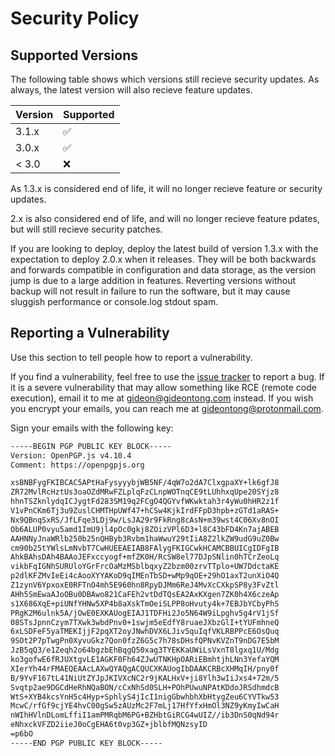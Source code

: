 # Security Policy

## Supported Versions

The following table shows which versions still recieve security updates. As always, the latest version will also recieve feature updates.

| Version | Supported          |
| ------- | ------------------ |
| 3.1.x   | :white_check_mark: |
| 3.0.x   | :white_check_mark: |
| < 3.0   | :x:                |

As 1.3.x is considered end of life, it will no longer recieve feature or security updates.

2.x is also considered end of life, and will no longer recieve feature pdates, but will still recieve security patches.

If you are looking to deploy, deploy the latest build of version 1.3.x with the expectation to deploy 2.0.x when it releases. They will be both backwards and forwards compatible in configuration and data storage, as the version jump is due to a large addition in features. Reverting versions without backup will not result in failure to run the software, but it may cause sluggish performance or console.log stdout spam.

## Reporting a Vulnerability

Use this section to tell people how to report a vulnerability.

If you find a vulnerability, feel free to use the [issue tracker](https://github.com/gideontong/Amy/issues) to report a bug. If it is a severe vulnerability that may allow something like RCE (remote code execution), email it to me at [gideon@gideontong.com](mailto:gideon@gideontong.com) instead. If you wish you encrypt your emails, you can reach me at [gideontong@protonmail.com](gideontong@protonmail.com).

Sign your emails with the following key:

```bash
-----BEGIN PGP PUBLIC KEY BLOCK-----
Version: OpenPGP.js v4.10.4
Comment: https://openpgpjs.org

xsBNBFygFKIBCAC5APtHaFysyyybjWB5NF/4qW7o2dA7ClxgpaXY+lk6gfJ8
ZR72MvlRcHztUs3oaOZdMRwFZLplqFzCLnpWOTnqCE9tLUhhxqUpe20SYjz8
hhnTSZknlydqICJygtFd283SM19q2FCgO4QGYvfWKwktah3r4yWu0hHR2z1f
V1vPnCKm6Tj3u9ZuslCHMTHpUWf47+hCSw4KjkIrdFFpD3hpb+zGTd1aRAS+
Nx9QBnqSxRS/JfLFqe3LDj9w/LsJA29r9FkRng8cAsN+m39wst4C06Xv8nOI
Ob6ALUP0vyu5amd1ImU9jl4pOc0gkj8ZOizVPl6D3+l8C43bFD4Kn7ajABEB
AAHNNyJnaWRlb250b25nQHByb3Rvbm1haWwuY29tIiA8Z2lkZW9udG9uZ0Bw
cm90b25tYWlsLmNvbT7CwHUEEAEIAB8FAlygFKIGCwkHCAMCBBUICgIDFgIB
AhkBAhsDAh4BAAoJEFxccyogf+mfZK0H/RcSW8el77DJpSNlin0hTCrZeoLq
vikbFqIGNhSURUloYGrFrcOaMzMSblbqxyZ2bzm00zrvTTplo+UW7DdctaKE
p2dlKFZMvIeEi4cAooXYYAKoD9qIMEnTbSD+wMp9qOE+29hO1axT2unXiO4Q
Z1zynV6YpxoxE0RFTnO4mh5E960hn8RpyDJMm6ReJ4MvXcCXkpSP8y3FvZtl
AHh5SmEwaAJoOBu0DBAwo821CaFEh2vtDdTQsEA2AxKXgen7ZK0h4X6czeAp
s1X686XqE+piUNfYHNw5XP4b8aXskTmOeiSLPP8oHvuty4k+7EBJbYCbyPhS
PRgK2M6ulnk5A/jOwE0EXKAUogEIAJ1TDFHi2Jo5N64W9iLpghv5g4rV1jSf
08STsJpnnCzym7TXwk3wbdPnv0+1swjm5eEdfY8ruaeJXbzGlI+tYUFmhneQ
6xLSDFeF5yaTMEKIjjF2pqXT2oyJNwhDVX6LJiv5quIqfVKLRBPPcE6OsQuq
9SOt2P7pTwgPn0XyvuGkz7Qon0fzZ6G5c7h78sDHsfQPNvKVZnT9nDG7E5bM
JzB5qQ3/e1Zeqh2o64bgzbEhBqgQ50xag3TYEKKaUWiLsVxnT8lgxq1U/Mdg
ko3gofwE6fRJUXtgvLE1AGKF0Fh64ZJwUTNKHpOARiEBmhtjhLNn3YefaYQM
XIerYh44rFMAEQEAAcLAXwQYAQgACQUCXKAUogIbDAAKCRBcXHMqIH/pny0f
B/9YvF167tL41NiUtZYJpJKIVXcNC2r9jKALHxV+ji8Ylh3wIiJxs4+72m/5
Svqtp2ae9DGCdHeRhNQaBON/cCxNhSd0SLH+POhPUwuNPAtKDdoJRSdhmdcB
WtS+XYB4kcsYnH5c4Hyp+SphlyS4jIcI1nigGbwhbhXbHtygZeu6CYVTkw53
McwC/rfGf9cjYE4hvC00gSw5zAUzMc2F7mLj17HfYfxHmOl3NZ9yKmyIwCaH
nWIhHVlnDLomLffiI1amPMRqbM6PG+BZHbtGiRCG4wUIZ//ib3DnS0qNd94r
eNhxckVFZD2iieJ0oCgEHA6t0vp3GZ+jblbfMQNzsyID
=p6bO
-----END PGP PUBLIC KEY BLOCK-----
```
